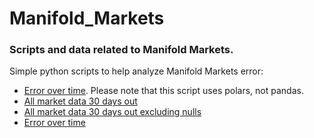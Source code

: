 # Manifold_Markets


### Scripts and data related to Manifold Markets.

Simple python scripts to help analyze Manifold Markets error:
* [Error over time](https://github.com/mickbransfield/Manifold_Markets/blob/main/manifold_accuracy_time.py). Please note that this script uses polars, not pandas.
* [All market data 30 days out](https://github.com/mickbransfield/Manifold_Markets/blob/main/manifold_market_data_time_30to1.zip)
* [All market data 30 days out excluding nulls](https://github.com/mickbransfield/Manifold_Markets/blob/main/manifold_market_data_time_30to1_no_nulls.csv) 
* [Error over time]() 

